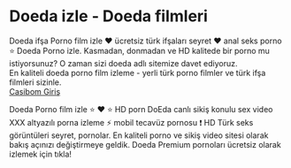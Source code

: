 <h1>Doeda izle - Doeda filmleri</h1>
Doeda ifşa Porno film izle ❤️ ücretsiz türk ifşaları seyret ❤️ anal seks porno ⭐ Doeda Porno izle. Kasmadan, donmadan ve HD kalitede bir porno mu istiyorsunuz? O zaman sizi doeda adlı sitemize davet ediyoruz.</br>
En kaliteli doeda porno film izleme - yerli türk porno filmler ve türk ifşa filmleri sizinle.</br>
<a hreF="https://dilerimkii2.tumblr.com/">Casibom Giriş</a></br>

Doeda Porno film izle ⭐ ❤️ ⭐ HD porn DoEda canlı sikiş konulu sex video XXX altyazılı porna izleme ⚡ mobil tecavüz pornosu ❗ HD Türk seks görüntüleri seyret, pornolar. En kaliteli porno ve sikiş video sitesi olarak bakış açınızı değiştirmeye geldik. Doeda Premium pornoları ücretsiz olarak izlemek için tıkla!
